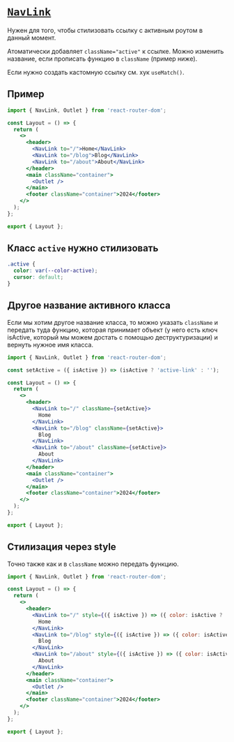 # [`NavLink`](../index.md)

Нужен для того, чтобы стилизовать ссылку с активным роутом в данный момент.

Атоматически добавляет `className="active"` к ссылке. Можно изменить название, если прописать функцию в `className` (пример ниже).

Если нужно создать кастомную ссылку см. хук `useMatch()`.

## Пример

```jsx
import { NavLink, Outlet } from 'react-router-dom';

const Layout = () => {
  return (
    <>
      <header>
        <NavLink to="/">Home</NavLink>
        <NavLink to="/blog">Blog</NavLink>
        <NavLink to="/about">About</NavLink>
      </header>
      <main className="container">
        <Outlet />
      </main>
      <footer className="container">2024</footer>
    </>
  );
};

export { Layout };
```

## Класс `active` нужно стилизовать

```css
.active {
  color: var(--color-active);
  cursor: default;
}
```

## Другое название активного класса

Если мы хотим другое название класса, то можно указать `className` и передать туда функцию, которая принимает объект (у него есть ключ isActive, который мы можем достать с помощью деструктуризации) и вернуть нужное имя класса.

```jsx
import { NavLink, Outlet } from 'react-router-dom';

const setActive = ({ isActive }) => (isActive ? 'active-link' : '');

const Layout = () => {
  return (
    <>
      <header>
        <NavLink to="/" className={setActive}>
          Home
        </NavLink>
        <NavLink to="/blog" className={setActive}>
          Blog
        </NavLink>
        <NavLink to="/about" className={setActive}>
          About
        </NavLink>
      </header>
      <main className="container">
        <Outlet />
      </main>
      <footer className="container">2024</footer>
    </>
  );
};

export { Layout };
```

## Стилизация через style

Точно также как и в `className` можно передать функцию.

```jsx
import { NavLink, Outlet } from 'react-router-dom';

const Layout = () => {
  return (
    <>
      <header>
        <NavLink to="/" style={({ isActive }) => ({ color: isActive ? 'var(--color-active)' : 'white' })}>
          Home
        </NavLink>
        <NavLink to="/blog" style={({ isActive }) => ({ color: isActive ? 'var(--color-active)' : 'white' })}>
          Blog
        </NavLink>
        <NavLink to="/about" style={({ isActive }) => ({ color: isActive ? 'var(--color-active)' : 'white' })}>
          About
        </NavLink>
      </header>
      <main className="container">
        <Outlet />
      </main>
      <footer className="container">2024</footer>
    </>
  );
};

export { Layout };
```
